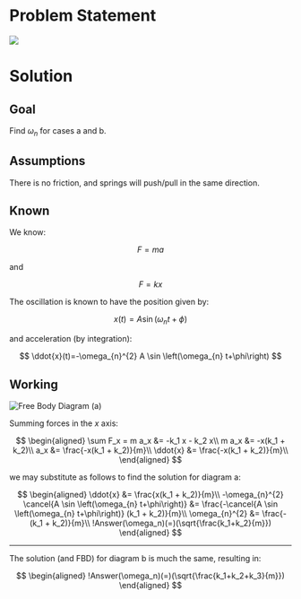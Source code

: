 # Problem Statement

![](!imgdir/234cbbaf635a7e089f62e63fa60ed2f070986aaa.png)

# Solution

## Goal

Find $\omega_n$ for cases a and b.

## Assumptions

There is no friction, and springs will push/pull in the same direction.

## Known

We know:

$$
F = ma
$$

and

$$
F = kx
$$

The oscillation is known to have the position given by:

$$
x(t)=A \sin \left(\omega_{n} t+\phi\right)
$$

and acceleration (by integration):

$$
\ddot{x}(t)=-\omega_{n}^{2} A \sin \left(\omega_{n} t+\phi\right)
$$

## Working

<!-- SOS -->

![Free Body Diagram (a)](!imgdir/vibrations/1.18a.png)

Summing forces in the $x$ axis:

$$
\begin{aligned}
    \sum F_x = m a_x &= -k_1 x - k_2 x\\
    m a_x &= -x(k_1 + k_2)\\
    a_x &= \frac{-x(k_1 + k_2)}{m}\\
    \ddot{x} &= \frac{-x(k_1 + k_2)}{m}\\
\end{aligned}
$$

we may substitute as follows to find the solution for diagram a:

$$
\begin{aligned}
    \ddot{x} &= \frac{x(k_1 + k_2)}{m}\\
    -\omega_{n}^{2} \cancel{A \sin \left(\omega_{n} t+\phi\right)} &= \frac{-\cancel{A \sin \left(\omega_{n} t+\phi\right)} (k_1 + k_2)}{m}\\
    \omega_{n}^{2} &= \frac{-(k_1 + k_2)}{m}\\
    !Answer(\omega_n)(=)(\sqrt{\frac{k_1+k_2}{m}})
\end{aligned}
$$

***

The solution (and FBD) for diagram b is much the same, resulting in:

$$
\begin{aligned}
    !Answer(\omega_n)(=)(\sqrt{\frac{k_1+k_2+k_3}{m}})
\end{aligned}
$$
